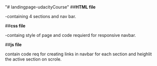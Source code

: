 "# landingpage-udacityCourse" 
##**HTML file**


-containing 4 sections and nav bar.


##**css file**


-containg style of page and code requierd for responsive navbar.


##**js file**


contain code req for creating links in navbar for each section and heighlit the active section on scrole.


